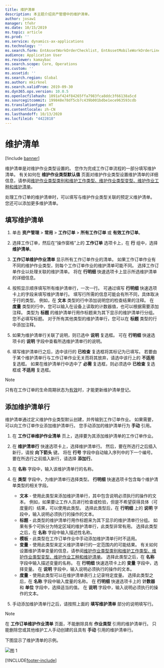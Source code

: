 ```yaml
---
title: 维护清单
description: 本主题介绍资产管理中的维护清单。
author: josaw1
manager: tfehr
ms.date: 10/15/2019
ms.topic: article
ms.prod: ''
ms.service: dynamics-ax-applications
ms.technology: ''
ms.search.form: EntAssetWorkOrderChecklist, EntAssetMobileWorkOrderLineChecklistDetails
audience: Application User
ms.reviewer: kamaybac
ms.search.scope: Core, Operations
ms.custom: ''
ms.assetid: ''
ms.search.region: Global
ms.author: mkirknel
ms.search.validFrom: 2019-09-30
ms.dyn365.ops.version: 10.0.5
ms.openlocfilehash: 1091af424f84265ffa7983fca8ddc3f66138a5cd
ms.sourcegitcommit: 199848e78df5cb7c439b001bdbe1ece963593cdb
ms.translationtype: HT
ms.contentlocale: zh-CN
ms.lasthandoff: 10/13/2020
ms.locfileid: "4422818"
---
```

# <a name="maintenance-checklists"></a>维护清单

[!include [banner](../../includes/banner.md)]



维护清单是对维护作业类型设置的。 您作为完成工作订单流程的一部分填写维护清单。 有关如何在 **维护作业类型默认值** 页面对维护作业类型设置维护清单的详细信息，请参阅[维护作业类型类别和维护工作类型、维护作业类型变型、维护作业工种和维护清单](../setup-for-work-orders/job-groups-and-job-types-variants-trades-and-checklists.md)。

处理工作订单的维护清单时，可以填写与维护作业类型关联的预定义维护清单。 您还可以添加更多维护清单。


## <a name="fill-in-a-maintenance-checklist"></a>填写维护清单

1. 单击 **资产管理** > **常用** > **工作订单** > **所有工作订单** 或 **有效工作订单**。

2. 选择工作订单，然后在“操作窗格”上的 **工作订单** 选项卡上，在 **行** 组中，选择 **维护清单**。

3. **工作订单维护作业清单** 显示所有工作订单作业的清单。 如果工作订单作业有不同的维护作业类型，则每个工作订单作业的维护清单可能不同。 选择工作订单作业以处理关联的维护清单。 将在 **行明细** 快速选项卡上显示所选维护清单的详细信息。

4. 按照显示顺序填写所有维护清单行，一次一行。 可通过填写 **行明细** 快速选项卡上的字段来填写维护清单行。 填写行所需的信息可能会有所不同，具体取决于行的类型。 例如，在 **文本** 类型的行中添加说明您的检查结果的注释。 在 **度量** 类型的行中，您可以输入在设备上读取的计数器值，也可以根据需要添加注释。 类型为 **标题** 的维护清单行用作标题来为其下显示的维护清单行分组。 您不必填写标题。 对于所有其他类型的维护清单行，您可以在 **标题** 类型的行中添加注释。

5. 如果为维护清单行关联了说明，则已选中 **说明** 复选框。 可在 **行明细** 快速选项卡的 **说明** 字段中查看所选维护清单行的说明。

6. 填写维护清单行之后，选中该行的 **已检查** 复选框将其标记为已填写。 若要由于某个维护清单行与工作订单作业无关而将其放弃，请选中该行上的 **不适用** 复选框。 如果在维护清单行中选中了 **必需** 复选框，则必须选中 **已检查** 复选框或 **不适用** 复选框。

>[!NOTE]
>只有在工作订单的生命周期状态为[有效](../setup-for-work-orders/work-order-lifecycle-states.md)时，才能更新维护清单登记。  


## <a name="add-a-maintenance-checklist-line"></a>添加维护清单行

维护清单通过定义维护作业类型默认创建，并传输到工作订单作业。 如果需要，可以向工作订单作业添加维护清单行。 您手动添加的维护清单行为 **手动** 引用。

1. 在 **工作订单维护作业清单** 页上，选择要为其添加维护清单的工作订单作业。

2. 在 **维护清单行** 快速选项卡上，选择维护清单行。 然后，要在所选行之后插入新行，请按 **向下箭头** 键。 将在 **行号** 字段中自动输入序列中的下一个编号。 要在所选行之前插入新行，请选择 **添加行**。 

3. 在 **名称** 字段中，输入该维护清单行的名称。

4. 在 **类型** 字段中，为维护清单行选择类型。 **行明细** 快速选项卡包含每个维护清单类型的相关字段。
    - **文本** - 使用此类型来添加维护清单行，其中包含说明必须执行的操作的文本。 例如，如果要让工作人员进行检查或检验，但是不希望获得具体（可度量的）结果，可以使用此类型。 选择此类型后，在 **行明细** 上的 **说明** 字段中，输入说明必须执行的操作的文本。
    - **标题** - 此类型的维护清单行用作标题来为其下显示的维护清单行分组。 如果有多个可拆分为特定区域的维护清单行，此类型非常有用。 选择此类型之后，在 **名称** 字段中输入描述性名称。
    - **模板** - 此类型在工作订单作业中手动添加维护清单行时不适用。  
    - **变量** - 使用此类型来定义维护清单行的一定范围内的可能结果。 有关如何设置维护清单变量的信息，请参阅[维护作业类型类别和维护工作类型、维护作业类型变型、维护作业工种和维护清单](../setup-for-work-orders/job-groups-and-job-types-variants-trades-and-checklists.md)。 选择此类型之后，在 **名称** 字段中输入描述变量的名称。 在 **行明细** 快速选项卡上的 **变量** 字段中，选择变量。 在 **说明** 字段中，输入说明必须执行的操作的文本。
    - **度量** - 使用此类型可以在维护清单表行上记录特定度量。 选择此类型之后，在 **名称** 字段中输入度量的名称。 在 **行明细** 快速选项卡上的 **计数器** 和 **单位** 字段中，选择适当的值。 在 **说明** 字段中，输入说明必须执行的操作的文本。

5. 手动添加维护清单行之后，请按照上面的 **填写维护清单** 部分的说明填写行。

>[!NOTE]
>在 **工作订单维护作业清单** 页面，不能删除具有 **作业类型** 引用的维护清单行。 只能删除您或其他维护工人手动创建的且具有 **手动** 引用的维护清单行。

下图显示了维护清单的示例。

![图 1](media/14-work-orders.png)



[!INCLUDE[footer-include](../../../includes/footer-banner.md)]